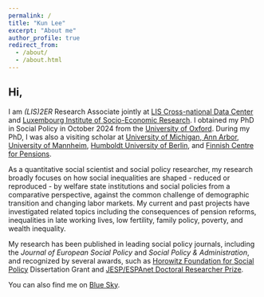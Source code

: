 ```yaml
---
permalink: /
title: "Kun Lee"
excerpt: "About me"
author_profile: true
redirect_from: 
  - /about/
  - /about.html
---
```



## Hi,

I am *(LIS)2ER* Research Associate jointly at [LIS Cross-national Data Center](https://www.lisdatacenter.org/about-lis/team/) and [Luxembourg Institute of Socio-Economic Research](https://liser.elsevierpure.com/en/persons/kun-lee). I obtained my PhD in Social Policy in October 2024 from the [University of Oxford](https://www.spi.ox.ac.uk). During my PhD, I was also a visiting scholar at [University of Michigan, Ann Arbor](https://inequality.umich.edu/visiting-scholar-kun-lee/), [University of Mannheim](https://www.sowi.uni-mannheim.de/en/ebbinghaus/team/), [Humboldt University of Berlin](https://www.sowi.hu-berlin.de/en/dynamics), and [Finnish Centre for Pensions](https://www.etk.fi/en/research-statistics-and-projections/research/research-cooperation/). 

As a quantitative social scientist and social policy researcher, my research broadly focuses on how social inequalities are shaped - reduced or reproduced - by welfare state institutions and social policies from a comparative perspective, against the common challenge of demographic transition and changing labor markets. My current and past projects have investigated related topics including the consequences of pension reforms, inequalities in late working lives, low fertility, family policy, poverty, and wealth inequality.

My research has been published in leading social policy journals, including the *Journal of European Social Policy* and *Social Policy & Administration*, and recognized by several awards, such as [Horowitz Foundation for Social Policy](https://www.horowitz-foundation.org/copy-of-2022) Dissertation Grant and [JESP/ESPAnet Doctoral Researcher Prize](https://espanet.org/).

You can also find me on [Blue Sky](https://bsky.app/profile/kunlee.bsky.social).